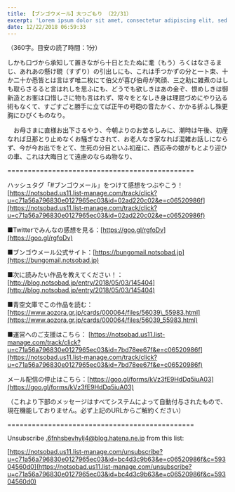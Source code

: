 ```yaml
---
title: 【ブンゴウメール】大つごもり （22/31）
excerpt: 'Lorem ipsum dolor sit amet, consectetur adipiscing elit, sed do eiusmod tempor incididunt ut labore et dolore magna aliqua. Praesent elementum facilisis leo vel fringilla est ullamcorper eget. At imperdiet dui accumsan sit amet nulla facilisi morbi tempus.'
date: 12/22/2018 06:59:33
---
```


（360字。目安の読了時間：1分）

しかも口づから承知して置きながら十日とたたぬに耄（もう）ろくはなさるまじ、あれあの懸け硯（すずり）の引出しにも、これは手つかずの分と一ト束、十か二十か悉皆とは言はず唯二枚にて伯父が喜び伯母が笑顔、三之助に雑煮のはしも取らさるると言はれしを思ふにも、どうでも欲しきはあの金ぞ、恨めしきは御新造とお峯は口惜しさに物も言はれず、常々をとなしき身は理屈づめにやり込る術もなくて、すごすごと勝手に立てば正午の号砲の音たかく、かかる折ふし殊更胸にひびくものなり。

　お母さまに直様お出下さるやう、今朝よりのお苦るしみに、潮時は午後、初産なれば旦那とり止めなくお騒ぎなされて、お老人なき家なれば混雑お話しにならず、今が今お出でをとて、生死の分目といふ初産に、西応寺の娘がもとより迎ひの車、これは大晦日とて遠慮のならぬ物なり、

\==============================================

ハッシュタグ「#ブンゴウメール」をつけて感想をつぶやこう！ [https://notsobad.us11.list-manage.com/track/click?u=c71a56a796830e0127965ec03&id=02ad220c02&e=c06520986f](https://notsobad.us11.list-manage.com/track/click?u=c71a56a796830e0127965ec03&id=02ad220c02&e=c06520986f)

■Twitterでみんなの感想を見る：[https://goo.gl/rgfoDv](https://goo.gl/rgfoDv)

■ブンゴウメール公式サイト：[https://bungomail.notsobad.jp](https://bungomail.notsobad.jp)

■次に読みたい作品を教えてください！：[http://blog.notsobad.jp/entry/2018/05/03/145404](http://blog.notsobad.jp/entry/2018/05/03/145404)

■青空文庫でこの作品を読む：[https://www.aozora.gr.jp/cards/000064/files/56039\_55983.html](https://www.aozora.gr.jp/cards/000064/files/56039_55983.html)

■運営へのご支援はこちら： [https://notsobad.us11.list-manage.com/track/click?u=c71a56a796830e0127965ec03&id=7bd78ee67f&e=c06520986f](https://notsobad.us11.list-manage.com/track/click?u=c71a56a796830e0127965ec03&id=7bd78ee67f&e=c06520986f)

メール配信の停止はこちら：[https://goo.gl/forms/kVz3fE9HdDq5iuA03](https://goo.gl/forms/kVz3fE9HdDq5iuA03)

（これより下部のメッセージはすべてシステムによって自動付与されたもので、現在機能しておりません。必ず上記のURLからご解約ください）

\==============================================

Unsubscribe .6fnhsbevhylj4@blog.hatena.ne.jp from this list:

[https://notsobad.us11.list-manage.com/unsubscribe?u=c71a56a796830e0127965ec03&id=bc4d3c9b63&e=c06520986f&c=59304560d0](https://notsobad.us11.list-manage.com/unsubscribe?u=c71a56a796830e0127965ec03&id=bc4d3c9b63&e=c06520986f&c=59304560d0)